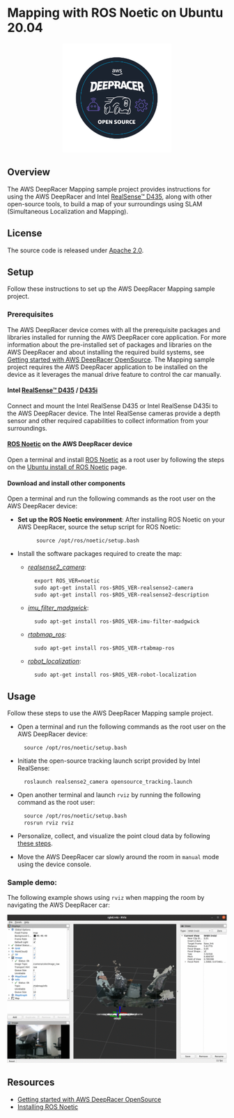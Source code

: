 # Mapping with ROS Noetic on Ubuntu 20.04

<p align="center">
<img src="/media/deepracer_circle_sticker.png" width="250" height="250" >
</p>

## Overview

The AWS DeepRacer Mapping sample project provides instructions for using the AWS DeepRacer and Intel [RealSense™ D435](https://www.intelrealsense.com/depth-camera-d435/), along with other open-source tools, to build a map of your surroundings using SLAM (Simultaneous Localization and Mapping).

## License

The source code is released under [Apache 2.0](https://aws.amazon.com/apache-2-0/).

## Setup
Follow these instructions to set up the AWS DeepRacer Mapping sample project. 

### Prerequisites

The AWS DeepRacer device comes with all the prerequisite packages and libraries installed for running the AWS DeepRacer core application. For more information about the pre-installed set of packages and libraries on the AWS DeepRacer and about installing the required build systems, see [Getting started with AWS DeepRacer OpenSource](https://github.com/aws-deepracer/aws-deepracer-launcher/blob/main/getting-started.md). The Mapping sample project requires the AWS DeepRacer application to be installed on the device as it leverages the manual drive feature to control the car manually.

#### Intel [RealSense™ D435](https://www.intelrealsense.com/depth-camera-d435/) / [D435i](https://www.intelrealsense.com/depth-camera-d435i/)

Connect and mount the Intel RealSense D435 or Intel RealSense D435i to the AWS DeepRacer device. The Intel RealSense cameras provide a depth sensor and other required capabilities to collect information from your surroundings.

#### [ROS Noetic](http://wiki.ros.org/noetic) on the AWS DeepRacer device

Open a terminal and install [ROS Noetic](http://wiki.ros.org/noetic) as a root user by following the steps on the [Ubuntu install of ROS Noetic](http://wiki.ros.org/noetic/Installation/Ubuntu) page.

#### Download and install other components

Open a terminal and run the following commands as the root user on the AWS DeepRacer device:

- **Set up the ROS Noetic environment**: After installing ROS Noetic on your AWS DeepRacer, source the setup script for ROS Noetic:

            source /opt/ros/noetic/setup.bash

- Install the software packages required to create the map: 

    - [*realsense2_camera*](https://github.com/IntelRealSense/realsense-ros):

            export ROS_VER=noetic
            sudo apt-get install ros-$ROS_VER-realsense2-camera
            sudo apt-get install ros-$ROS_VER-realsense2-description

    - [*imu_filter_madgwick*](https://github.com/ccny-ros-pkg/imu_tools/tree/noetic):

            sudo apt-get install ros-$ROS_VER-imu-filter-madgwick

    - [*rtabmap_ros*](https://github.com/introlab/rtabmap_ros/tree/noetic-devel):

            sudo apt-get install ros-$ROS_VER-rtabmap-ros

    - [*robot_localization*](https://github.com/cra-ros-pkg/robot_localization/tree/noetic-devel):

            sudo apt-get install ros-$ROS_VER-robot-localization

## Usage
Follow these steps to use the AWS DeepRacer Mapping sample project. 

- Open a terminal and run the following commands as the root user on the AWS DeepRacer device:

        source /opt/ros/noetic/setup.bash

- Initiate the open-source tracking launch script provided by Intel RealSense:

        roslaunch realsense2_camera opensource_tracking.launch

- Open another terminal and launch `rviz` by running the following command as the root user:

        source /opt/ros/noetic/setup.bash
        rosrun rviz rviz

- Personalize, collect, and visualize the point cloud data by following [these steps](https://github.com/IntelRealSense/realsense-ros/wiki/SLAM-with-D435i#personalize-rviz).

- Move the AWS DeepRacer car slowly around the room in `manual` mode using the device console.

### Sample demo:

The following example shows using `rviz` when mapping the room by navigating the AWS DeepRacer car:

![mapping](/media/mapping.gif)


## Resources

* [Getting started with AWS DeepRacer OpenSource](https://github.com/aws-deepracer/aws-deepracer-launcher/blob/main/getting-started.md)
* [Installing ROS Noetic](http://wiki.ros.org/noetic/Installation/Ubuntu)
